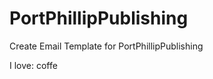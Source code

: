 PortPhillipPublishing
=====================

Create Email Template for PortPhillipPublishing

I love: coffe
